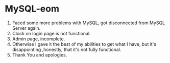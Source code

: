 # MySQL-eom

1. Faced some more problems with MySQL, got disconnected from MySQL Server again.
2. Clock on login page is not functional.
3. Admin page, incomplete.
4. Otherwise I gave it the best of my abilities to get what I have, but it's disappointing ,honestly, that it's not fully functional.
5. Thank You and apologies.

